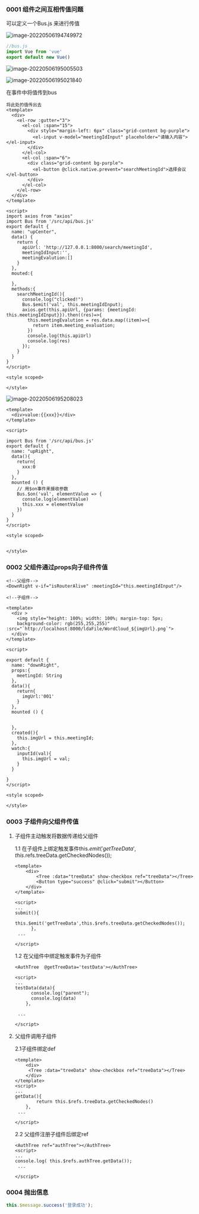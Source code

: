 ### 0001 组件之间互相传值问题

可以定义一个Bus.js 来进行传值

![image-20220506194749972](img/image-20220506194749972.png)

```js
//bus.js
import Vue from 'vue'
export default new Vue()
```

![image-20220506195005503](img/image-20220506195005503.png)

![image-20220506195021840](img/image-20220506195021840.png)

在事件中将值传到bus

```vue
将此处的值传出去
<template>
  <div>
    <el-row :gutter="3">
      <el-col :span="15">
        <div style="margin-left: 6px" class="grid-content bg-purple">
          <el-input v-model="meetingIdInput" placeholder="请输入内容"></el-input>
        </div>
      </el-col>
      <el-col :span="6">
        <div class="grid-content bg-purple">
          <el-button @click.native.prevent="searchMeetingId">选择会议</el-button>
        </div>
      </el-col>
    </el-row>
  </div>
</template>

<script>
import axios from "axios"
import Bus from '/src/api/bus.js'
export default {
  name: "upCenter",
  data() {
    return {
      apiUrl: 'http://127.0.0.1:8000/search/meetingId',
      meetingIdInput:'',
      meetingEvalution:[]
    }
  },
  mouted:{

  },
  methods:{
    searchMeetingId(){
      console.log("clicked!")
      Bus.$emit('val', this.meetingIdInput);
      axios.get(this.apiUrl, {params: {meetingId: this.meetingIdInput}}).then((res)=>{
        this.meetingEvalution = res.data.map((item)=>{
          return item.meeting_evaluation;
        })
        console.log(this.apiUrl)
        console.log(res)
      });
    }
  }
}
</script>

<style scoped>

</style>
```

![image-20220506195208023](img/image-20220506195208023.png)

```vue
<template>
  <div>value:{{xxx}}</div>
</template>

<script>

import Bus from '/src/api/bus.js'
export default {
  name: "upRight",
  data(){
    return{
      xxx:0
    }
  },
  mounted () {
    // 用$on事件来接收参数
    Bus.$on('val', elementValue => {
      console.log(elementValue)
      this.xxx = elementValue
    })
  }
}
</script>

<style scoped>


</style>
```

### 0002 父组件通过props向子组件传值

```vue
<!--父组件-->
<DownRight v-if="isRouterAlive" :meetingId="this.meetingIdInput"/>

<!--子组件-->

<template>
  <div >
    <img style="height: 100%; width: 100%; margin-top: 5px;
    background-color: rgb(255,255,255)"  :src="`http://localhost:8000/ldaFile/WordCloud_${imgUrl}.png`">
  </div>
</template>

<script>

export default {
  name: "downRight",
  props:{
    meetingId: String
  },
  data(){
    return{
      imgUrl:'001'
    }
  },
  mounted () {


  },
  created(){
    this.imgUrl = this.meetingId;
  },
  watch:{
    inputId(val){
      this.imgUrl = val;
    }
  }

}
</script>

<style scoped>

</style>
```

### 0003 子组件向父组件传值

1. 子组件主动触发将数据传递给父组件

   1.1 在子组件上绑定触发事件this.$emit('getTreeData',this.$refs.treeData.getCheckedNodes());

   ```vue
   <template>
       <div>
           <Tree :data="treeData" show-checkbox ref="treeData"></Tree>
           <Button type="success" @click="submit"></Button>
       </div> 
   </template>
   
   <script>
   ...
   submit(){
        this.$emit('getTreeData',this.$refs.treeData.getCheckedNodes());
         },
    ...
   
   </script>
   ```

   1.2 在父组件中绑定触发事件<AuthTree/>为子组件

   ```vue
   <AuthTree  @getTreeData='testData'></AuthTree>
   
   <script>
   ...
   testData(data){
         console.log("parent");
         console.log(data)
       },
   
    ...
   
   </script>
   ```

2. 父组件调用子组件

   2.1子组件绑定def

   ```vue
   <template>
       <div>
       	<Tree :data="treeData" show-checkbox ref="treeData"></Tree>
       </div>
   </template>
   <script>
   ...
   getData(){
           return this.$refs.treeData.getCheckedNodes()
       },
    ...
   
   </script>
   ```

   2.2 父组件注册子组件后绑定ref

   ```vue
   <AuthTree ref="authTree"></AuthTree>
   <script>
   ...
   console.log( this.$refs.authTree.getData());
    ...
   
   </script>
   ```

### 0004 抛出信息

```js
this.$message.success('登录成功');
```

